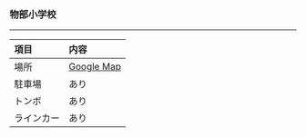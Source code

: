 ### 物部小学校
---

|項目|内容|
|:---|:---|
|場所|[Google Map](https://www.google.co.jp/maps/@35.047837,135.9795154,329m/data=!3m1!1e3?hl=ja)|
|駐車場|あり|
|トンボ|あり|
|ラインカー|あり|


